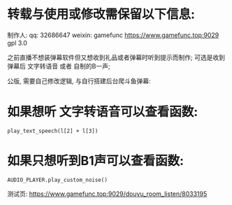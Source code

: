 # 转载与使用或修改需保留以下信息:
制作人:
    qq: 32686647
    weixin: gamefunc
    https://www.gamefunc.top:9029
    gpl 3.0

之前直播不想装弹幕软件但又想收到礼品或者弹幕时听到提示而制作;
可选是收到弹幕后 文字转语音 或者 自制的B一声;

公版, 需要自己修改逻辑, 与自行搭建后台爬斗鱼弹幕:
# 如果想听 文字转语音可以查看函数:
    play_text_speech(l[2] + l[3])
# 如果只想听到B1声可以查看函数:
    AUDIO_PLAYER.play_custom_noise()

测试页: https://www.gamefunc.top:9029/douyu_room_listen/8033195

